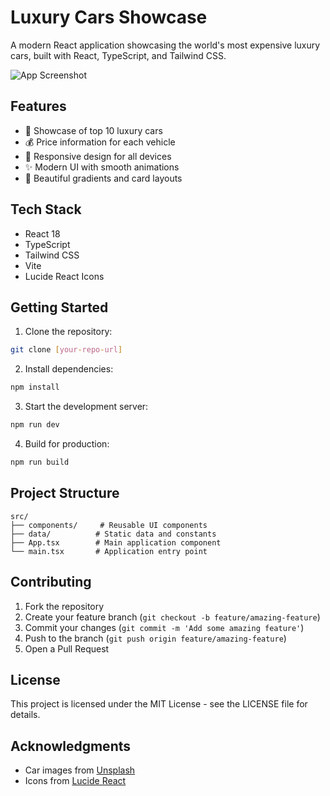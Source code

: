 # Luxury Cars Showcase

A modern React application showcasing the world's most expensive luxury cars, built with React, TypeScript, and Tailwind CSS.

![App Screenshot](https://images.unsplash.com/photo-1631295868223-63265b40d9e4?auto=format&fit=crop&w=800)

## Features

- 🚗 Showcase of top 10 luxury cars
- 💰 Price information for each vehicle
- 📱 Responsive design for all devices
- ✨ Modern UI with smooth animations
- 🎨 Beautiful gradients and card layouts

## Tech Stack

- React 18
- TypeScript
- Tailwind CSS
- Vite
- Lucide React Icons

## Getting Started

1. Clone the repository:
```bash
git clone [your-repo-url]
```

2. Install dependencies:
```bash
npm install
```

3. Start the development server:
```bash
npm run dev
```

4. Build for production:
```bash
npm run build
```

## Project Structure

```
src/
├── components/     # Reusable UI components
├── data/          # Static data and constants
├── App.tsx        # Main application component
└── main.tsx       # Application entry point
```

## Contributing

1. Fork the repository
2. Create your feature branch (`git checkout -b feature/amazing-feature`)
3. Commit your changes (`git commit -m 'Add some amazing feature'`)
4. Push to the branch (`git push origin feature/amazing-feature`)
5. Open a Pull Request

## License

This project is licensed under the MIT License - see the LICENSE file for details.

## Acknowledgments

- Car images from [Unsplash](https://unsplash.com)
- Icons from [Lucide React](https://lucide.dev)